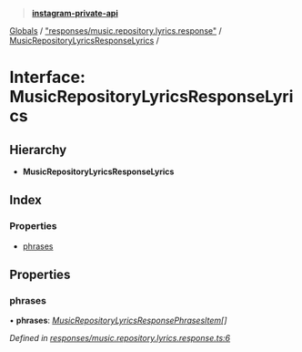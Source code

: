 > **[instagram-private-api](../README.md)**

[Globals](../README.md) / ["responses/music.repository.lyrics.response"](../modules/_responses_music_repository_lyrics_response_.md) / [MusicRepositoryLyricsResponseLyrics](_responses_music_repository_lyrics_response_.musicrepositorylyricsresponselyrics.md) /

# Interface: MusicRepositoryLyricsResponseLyrics

## Hierarchy

* **MusicRepositoryLyricsResponseLyrics**

## Index

### Properties

* [phrases](_responses_music_repository_lyrics_response_.musicrepositorylyricsresponselyrics.md#phrases)

## Properties

###  phrases

• **phrases**: *[MusicRepositoryLyricsResponsePhrasesItem](_responses_music_repository_lyrics_response_.musicrepositorylyricsresponsephrasesitem.md)[]*

*Defined in [responses/music.repository.lyrics.response.ts:6](https://github.com/dilame/instagram-private-api/blob/3e16058/src/responses/music.repository.lyrics.response.ts#L6)*